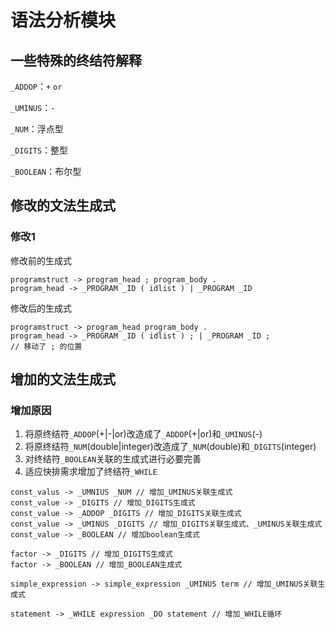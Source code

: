 # 语法分析模块

## 一些特殊的终结符解释

`_ADDOP`：`+` `or`

`_UMINUS`：`-`

`_NUM`：浮点型

`_DIGITS`：整型

`_BOOLEAN`：布尔型

## 修改的文法生成式

### 修改1

修改前的生成式

```
programstruct -> program_head ; program_body .
program_head -> _PROGRAM _ID ( idlist ) | _PROGRAM _ID
```

修改后的生成式

```
programstruct -> program_head program_body .
program_head -> _PROGRAM _ID ( idlist ) ; | _PROGRAM _ID ;
// 移动了 ; 的位置
```

## 增加的文法生成式

### 增加原因

1. 将原终结符`_ADDOP`(+|-|or)改造成了`_ADDOP`(+|or)和`_UMINUS`(-)
2. 将原终结符`_NUM`(double|integer)改造成了`_NUM`(double)和`_DIGITS`(integer)
3. 对终结符`_BOOLEAN`关联的生成式进行必要完善
4. 适应快排需求增加了终结符`_WHILE`

```
const_valus -> _UMNIUS _NUM // 增加_UMINUS关联生成式
const_value -> _DIGITS // 增加_DIGITS生成式
const_value -> _ADDOP _DIGITS // 增加_DIGITS关联生成式
const_value -> _UMINUS _DIGITS // 增加_DIGITS关联生成式、_UMINUS关联生成式
const_value -> _BOOLEAN // 增加boolean生成式
```

```
factor -> _DIGITS // 增加_DIGITS生成式
factor -> _BOOLEAN // 增加_BOOLEAN生成式
```
```
simple_expression -> simple_expression _UMINUS term // 增加_UMINUS关联生成式
```
```
statement -> _WHILE expression _DO statement // 增加_WHILE循环
```